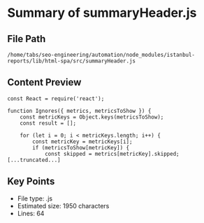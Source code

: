 # Summary of summaryHeader.js
  
## File Path
`/home/tabs/seo-engineering/automation/node_modules/istanbul-reports/lib/html-spa/src/summaryHeader.js`

## Content Preview
```
const React = require('react');

function Ignores({ metrics, metricsToShow }) {
    const metricKeys = Object.keys(metricsToShow);
    const result = [];

    for (let i = 0; i < metricKeys.length; i++) {
        const metricKey = metricKeys[i];
        if (metricsToShow[metricKey]) {
            const skipped = metrics[metricKey].skipped;
[...truncated...]
```

## Key Points
- File type: .js
- Estimated size: 1950 characters
- Lines: 64
